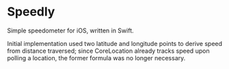 # Speedly
Simple speedometer for iOS, written in Swift.

Initial implementation used two latitude and longitude points to derive speed from distance traversed; since CoreLocation already tracks speed upon polling a location, the former formula was no longer necessary.
